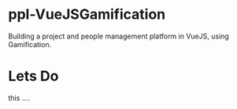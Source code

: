 # ppl-VueJSGamification
Building a project and people management platform in VueJS, using Gamification.

# Lets Do 
this ....